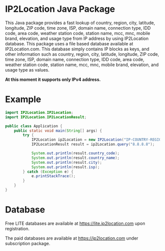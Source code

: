 IP2Location Java Package
========================

This Java package provides a fast lookup of country, region, city, latitude, longitude, ZIP code, time zone, ISP, domain name, connection type, IDD code, area code, weather station code, station name, mcc, mnc, mobile brand, elevation, and usage type from IP address by using IP2Location database. This package uses a file based database available at IP2Location.com. This database simply contains IP blocks as keys, and other information such as country, region, city, latitude, longitude, ZIP code, time zone, ISP, domain name, connection type, IDD code, area code, weather station code, station name, mcc, mnc, mobile brand, elevation, and usage type as values.

**At this moment it supports only IPv4 address.**

Example
=======

```java
import IP2Location.IP2Location;
import IP2Location.IP2LocationResult;

public class Application {
    public static void main(String[] args) {
        try {
            IP2Location ip2Location = new IP2Location("IP-COUNTRY-REGION-CITY-LATITUDE-LONGITUDE-ZIPCODE-TIMEZONE-ISP-DOMAIN-NETSPEED-AREACODE-WEATHER-MOBILE-ELEVATION-USAGETYPE-SAMPLE.BIN");
            IP2LocationResult result = ip2Location.query("8.8.8.8");

            System.out.println(result.country_code);
            System.out.println(result.country_name);
            System.out.println(result.city);
            System.out.println(result.isp);
        } catch (Exception e) {
            e.printStackTrace();
        }
    }
}

```

Database
========

Free LITE databases are available at https://lite.ip2location.com upon registration.

The paid databases are available at https://ip2location.com under subscription package.
